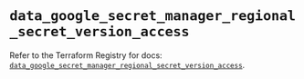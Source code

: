 # `data_google_secret_manager_regional_secret_version_access`

Refer to the Terraform Registry for docs: [`data_google_secret_manager_regional_secret_version_access`](https://registry.terraform.io/providers/hashicorp/google/6.29.0/docs/data-sources/secret_manager_regional_secret_version_access).
